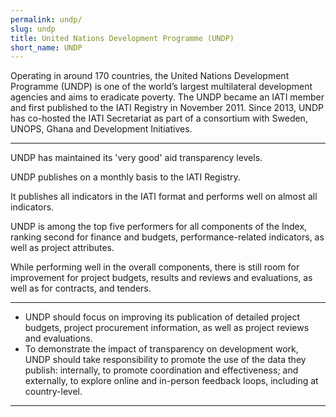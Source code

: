 ```yaml
---
permalink: undp/
slug: undp
title: United Nations Development Programme (UNDP)
short_name: UNDP
---
```


Operating in around 170 countries, the United Nations Development Programme (UNDP) is one of the world’s largest multilateral development agencies and aims to eradicate poverty. The UNDP became an IATI member and first published to the IATI Registry in November 2011. Since 2013, UNDP has co-hosted the IATI Secretariat as part of a consortium with Sweden, UNOPS, Ghana and Development Initiatives.

---

UNDP has maintained its 'very good' aid transparency levels.

UNDP publishes on a monthly basis to the IATI Registry.

It publishes all indicators in the IATI format and performs well on almost all indicators.

UNDP is among the top five performers for all components of the Index, ranking second for finance and budgets, performance-related indicators, as well as project attributes.

While performing well in the overall components, there is still room for improvement for project budgets, results and reviews and evaluations, as well as for contracts, and tenders.

---

 * UNDP should focus on improving its publication of detailed project budgets, project procurement information, as well as project reviews and evaluations.
 * To demonstrate the impact of transparency on development work, UNDP should take responsibility to promote the use of the data they publish: internally, to promote coordination and effectiveness; and externally, to explore online and in-person feedback loops, including at country-level.

---

